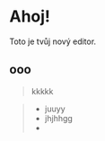 Ahoj!
=====

Toto je tvůj nový editor.

ooo
---

> kkkkk

>   

> *   juuyy
> *   jhjhhgg
> *     
>